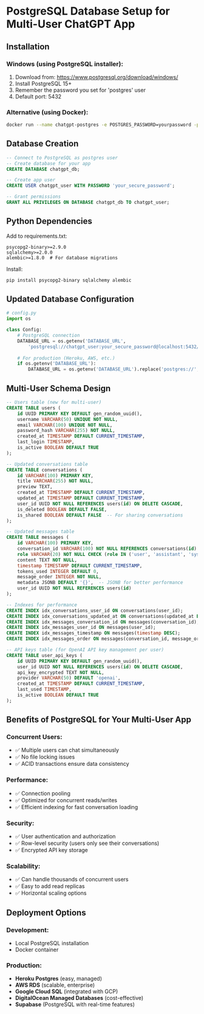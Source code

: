 # PostgreSQL Database Setup for Multi-User ChatGPT App

## Installation

### Windows (using PostgreSQL installer):
1. Download from: https://www.postgresql.org/download/windows/
2. Install PostgreSQL 15+ 
3. Remember the password you set for 'postgres' user
4. Default port: 5432

### Alternative (using Docker):
```bash
docker run --name chatgpt-postgres -e POSTGRES_PASSWORD=yourpassword -p 5432:5432 -d postgres:15
```

## Database Creation

```sql
-- Connect to PostgreSQL as postgres user
-- Create database for your app
CREATE DATABASE chatgpt_db;

-- Create app user
CREATE USER chatgpt_user WITH PASSWORD 'your_secure_password';

-- Grant permissions
GRANT ALL PRIVILEGES ON DATABASE chatgpt_db TO chatgpt_user;
```

## Python Dependencies

Add to requirements.txt:
```
psycopg2-binary>=2.9.0
sqlalchemy>=2.0.0
alembic>=1.8.0  # For database migrations
```

Install:
```bash
pip install psycopg2-binary sqlalchemy alembic
```

## Updated Database Configuration

```python
# config.py
import os

class Config:
    # PostgreSQL connection
    DATABASE_URL = os.getenv('DATABASE_URL', 
        'postgresql://chatgpt_user:your_secure_password@localhost:5432/chatgpt_db')
    
    # For production (Heroku, AWS, etc.)
    if os.getenv('DATABASE_URL'):
        DATABASE_URL = os.getenv('DATABASE_URL').replace('postgres://', 'postgresql://')
```

## Multi-User Schema Design

```sql
-- Users table (new for multi-user)
CREATE TABLE users (
    id UUID PRIMARY KEY DEFAULT gen_random_uuid(),
    username VARCHAR(50) UNIQUE NOT NULL,
    email VARCHAR(100) UNIQUE NOT NULL,
    password_hash VARCHAR(255) NOT NULL,
    created_at TIMESTAMP DEFAULT CURRENT_TIMESTAMP,
    last_login TIMESTAMP,
    is_active BOOLEAN DEFAULT TRUE
);

-- Updated conversations table
CREATE TABLE conversations (
    id VARCHAR(100) PRIMARY KEY,
    title VARCHAR(255) NOT NULL,
    preview TEXT,
    created_at TIMESTAMP DEFAULT CURRENT_TIMESTAMP,
    updated_at TIMESTAMP DEFAULT CURRENT_TIMESTAMP,
    user_id UUID NOT NULL REFERENCES users(id) ON DELETE CASCADE,
    is_deleted BOOLEAN DEFAULT FALSE,
    is_shared BOOLEAN DEFAULT FALSE  -- For sharing conversations
);

-- Updated messages table
CREATE TABLE messages (
    id VARCHAR(100) PRIMARY KEY,
    conversation_id VARCHAR(100) NOT NULL REFERENCES conversations(id) ON DELETE CASCADE,
    role VARCHAR(20) NOT NULL CHECK (role IN ('user', 'assistant', 'system')),
    content TEXT NOT NULL,
    timestamp TIMESTAMP DEFAULT CURRENT_TIMESTAMP,
    tokens_used INTEGER DEFAULT 0,
    message_order INTEGER NOT NULL,
    metadata JSONB DEFAULT '{}',  -- JSONB for better performance
    user_id UUID NOT NULL REFERENCES users(id)
);

-- Indexes for performance
CREATE INDEX idx_conversations_user_id ON conversations(user_id);
CREATE INDEX idx_conversations_updated_at ON conversations(updated_at DESC);
CREATE INDEX idx_messages_conversation_id ON messages(conversation_id);
CREATE INDEX idx_messages_user_id ON messages(user_id);
CREATE INDEX idx_messages_timestamp ON messages(timestamp DESC);
CREATE INDEX idx_messages_order ON messages(conversation_id, message_order);

-- API keys table (for OpenAI API key management per user)
CREATE TABLE user_api_keys (
    id UUID PRIMARY KEY DEFAULT gen_random_uuid(),
    user_id UUID NOT NULL REFERENCES users(id) ON DELETE CASCADE,
    api_key_encrypted TEXT NOT NULL,
    provider VARCHAR(50) DEFAULT 'openai',
    created_at TIMESTAMP DEFAULT CURRENT_TIMESTAMP,
    last_used TIMESTAMP,
    is_active BOOLEAN DEFAULT TRUE
);
```

## Benefits of PostgreSQL for Your Multi-User App

### Concurrent Users:
- ✅ Multiple users can chat simultaneously
- ✅ No file locking issues
- ✅ ACID transactions ensure data consistency

### Performance:
- ✅ Connection pooling
- ✅ Optimized for concurrent reads/writes
- ✅ Efficient indexing for fast conversation loading

### Security:
- ✅ User authentication and authorization
- ✅ Row-level security (users only see their conversations)
- ✅ Encrypted API key storage

### Scalability:
- ✅ Can handle thousands of concurrent users
- ✅ Easy to add read replicas
- ✅ Horizontal scaling options

## Deployment Options

### Development:
- Local PostgreSQL installation
- Docker container

### Production:
- **Heroku Postgres** (easy, managed)
- **AWS RDS** (scalable, enterprise)
- **Google Cloud SQL** (integrated with GCP)
- **DigitalOcean Managed Databases** (cost-effective)
- **Supabase** (PostgreSQL with real-time features)
